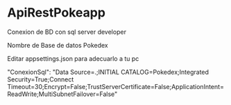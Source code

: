 # ApiRestPokeapp

Conexion de BD con sql server developer

Nombre de Base de datos Pokedex

Editar appsettings.json para adecuarlo a tu pc 

"ConexionSql": "Data Source=.;INITIAL CATALOG=Pokedex;Integrated Security=True;Connect Timeout=30;Encrypt=False;TrustServerCertificate=False;ApplicationIntent=ReadWrite;MultiSubnetFailover=False"
